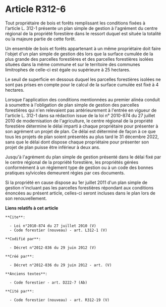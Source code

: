 # Article R312-6

Tout propriétaire de bois et forêts remplissant les conditions fixées à l'article L. 312-1 présente un plan simple de gestion
à l'agrément du centre régional de la propriété forestière dans le ressort duquel est située la totalité ou la majeure partie
de cette forêt.

Un ensemble de bois et forêts appartenant à un même propriétaire doit faire l'objet d'un plan simple de gestion dès lors que
la surface cumulée de la plus grande des parcelles forestières et des parcelles forestières isolées situées dans la même
commune et sur le territoire des communes limitrophes de celle-ci est égale ou supérieure à 25 hectares.

Le seuil de superficie en dessous duquel les parcelles forestières isolées ne sont pas prises en compte pour le calcul de la
surface cumulée est fixé à 4 hectares.

Lorsque l'application des conditions mentionnées au premier alinéa conduit à soumettre à l'obligation de plan simple de
gestion des parcelles forestières qui n'en relevaient pas antérieurement à l'entrée en vigueur de l'article L. 312-1 dans sa
rédaction issue de la loi n° 2010-874 du 27 juillet 2010 de modernisation de l'agriculture, le centre régional de la
propriété forestière détermine le délai imparti à chaque propriétaire pour présenter à son agrément un projet de plan. Ce
délai est déterminé de façon à ce que tous les projets de plan soient présentés au plus tard le 31 décembre 2022, sans que le
délai dont dispose chaque propriétaire pour présenter son projet de plan puisse être inférieur à deux ans.

Jusqu'à l'agrément du plan simple de gestion présenté dans le délai fixé par le centre régional de la propriété forestière,
les propriétés gérées conformément à un règlement type de gestion ou à un code des bonnes pratiques sylvicoles demeurent
régies par ces documents.

Si la propriété en cause dispose au 1er juillet 2011 d'un plan simple de gestion n'incluant pas les parcelles forestières
répondant aux conditions énoncées au présent article, celles-ci seront incluses dans le plan lors de son renouvellement.

**Liens relatifs à cet article**

	**Cite**:

	  - Loi n°2010-874 du 27 juillet 2010 (V)
	  - Code forestier (nouveau) - art. L312-1 (V)

	**Codifié par**:

	  - Décret n°2012-836 du 29 juin 2012 (V)

	**Créé par**:

	  - Décret n°2012-836 du 29 juin 2012 - art. (V)

	**Anciens textes**:

	  - Code forestier - art. D222-7 (Ab)

	**Cité par**:

	  - Code forestier (nouveau) - art. R312-19 (V)

